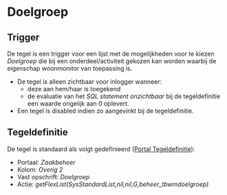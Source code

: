 # Doelgroep

## Trigger

De tegel is een trigger voor een lijst met de mogelijkheden voor te kiezen *Doelgroep* die bij een onderdeel/activiteit gekozen kan worden waarbij de eigenschap *woonmonitor* van toepassing is.

* De tegel is alleen zichtbaar voor inlogger wanneer:
  * deze aan hem/haar is toegekend
  * de evaluatie van het *SQL statement onzichtbaar* bij de tegeldefinitie een waarde ongelijk aan 0 oplevert.
* Een tegel is disabled indien zo aangevinkt bij de tegeldefinitie.

## Tegeldefinitie

De tegel is standaard als volgt gedefinieerd ([Portal Tegeldefinitie](/instellen_inrichten/portaldefinitie/portal_tegel.md)):

* Portaal: *Zaakbeheer*
* Kolom: *Overig 2*
* Vast opschrift: *Doelgroep*
* Actie: *getFlexList(SysStandardList,nil,nil,G,beheer_tbwmdoelgroep)*
